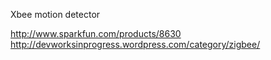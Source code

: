 

Xbee motion detector



http://www.sparkfun.com/products/8630
http://devworksinprogress.wordpress.com/category/zigbee/
